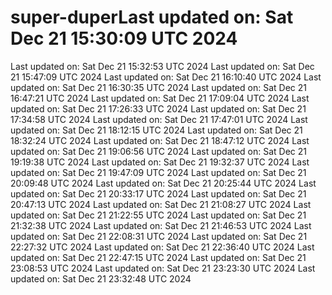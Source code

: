 # super-duperLast updated on: Sat Dec 21 15:30:09 UTC 2024
Last updated on: Sat Dec 21 15:32:53 UTC 2024
Last updated on: Sat Dec 21 15:47:09 UTC 2024
Last updated on: Sat Dec 21 16:10:40 UTC 2024
Last updated on: Sat Dec 21 16:30:35 UTC 2024
Last updated on: Sat Dec 21 16:47:21 UTC 2024
Last updated on: Sat Dec 21 17:09:04 UTC 2024
Last updated on: Sat Dec 21 17:26:33 UTC 2024
Last updated on: Sat Dec 21 17:34:58 UTC 2024
Last updated on: Sat Dec 21 17:47:01 UTC 2024
Last updated on: Sat Dec 21 18:12:15 UTC 2024
Last updated on: Sat Dec 21 18:32:24 UTC 2024
Last updated on: Sat Dec 21 18:47:12 UTC 2024
Last updated on: Sat Dec 21 19:06:56 UTC 2024
Last updated on: Sat Dec 21 19:19:38 UTC 2024
Last updated on: Sat Dec 21 19:32:37 UTC 2024
Last updated on: Sat Dec 21 19:47:09 UTC 2024
Last updated on: Sat Dec 21 20:09:48 UTC 2024
Last updated on: Sat Dec 21 20:25:44 UTC 2024
Last updated on: Sat Dec 21 20:33:17 UTC 2024
Last updated on: Sat Dec 21 20:47:13 UTC 2024
Last updated on: Sat Dec 21 21:08:27 UTC 2024
Last updated on: Sat Dec 21 21:22:55 UTC 2024
Last updated on: Sat Dec 21 21:32:38 UTC 2024
Last updated on: Sat Dec 21 21:46:53 UTC 2024
Last updated on: Sat Dec 21 22:08:31 UTC 2024
Last updated on: Sat Dec 21 22:27:32 UTC 2024
Last updated on: Sat Dec 21 22:36:40 UTC 2024
Last updated on: Sat Dec 21 22:47:15 UTC 2024
Last updated on: Sat Dec 21 23:08:53 UTC 2024
Last updated on: Sat Dec 21 23:23:30 UTC 2024
Last updated on: Sat Dec 21 23:32:48 UTC 2024
